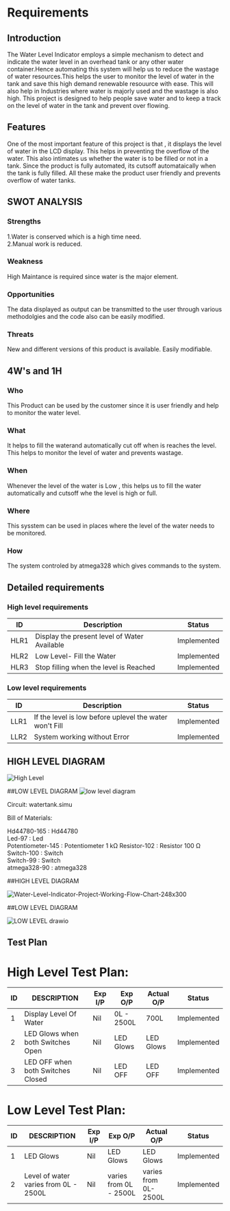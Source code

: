 # Requirements
  ## Introduction
The Water Level Indicator employs a simple mechanism to detect and indicate the water level in an overhead tank or any other water container.Hence automating this system will help us to reduce the wastage of water resources.This helps the user to monitor the level of water in the tank and save this high demand renewable resouurce with ease. 
 This will also help in Industries where water is majorly used and the wastage is also high. This project is designed to help people save water and to keep a track on the level of water in the tank and prevent over flowing.
  
  ## Features
One of the most important feature of this project is that , it displays the level of water in the LCD display. This helps in preventing the overflow of the water. This also intimates us whether the water is to be filled or not in a tank. Since the product is fully automated, its cutsoff automataically when the tank is fully filled. All these make the product user friendly and prevents overflow of water tanks.
 ## SWOT ANALYSIS
  ### Strengths
 1.Water is conserved which is a high time need. <br /> 
 2.Manual work is reduced.
   ### Weakness
High Maintance is required since water is the major element.
  ### Opportunities
The data displayed as output can be transmitted to the user through various methodolgies and the code also can be easily modified.
  ### Threats

New and different versions of this product is available. Easily modifiable.
 ## 4W's and 1H
  ### Who
This Product can be used by the customer since it is user friendly and help to monitor the water level.
  ### What

It helps to fill the waterand automatically cut off when is reaches the level. This helps to monitor the level of water and prevents wastage.
  ### When

Whenever the level of the water is Low , this helps us to fill the water automatically and cutsoff whe the level is high or full. 
  ### Where

This sysstem can be used in places where the level of the water needs to be monitored.
  ### How

The system controled by atmega328 which gives commands to the system.
 ## Detailed requirements
  ### High level requirements 

| ID | Description | Status |
| ------ | ------ | ------ |
| HLR1 | Display the present level of Water Available | Implemented |
| HLR2 | Low Level- Fill the Water | Implemented
| HLR3 | Stop filling when the level is Reached| Implemented
  
   ### Low level requirements 

| ID | Description | Status |
| ------ | ------ | ------ |
| LLR1 | If the level is low before uplevel the water won't Fill | Implemented |
| LLR2 | System working without Error|Implemented



## HIGH LEVEL DIAGRAM
![High Level](https://user-images.githubusercontent.com/94228057/144435961-c6e0b4ed-2b96-4e60-967d-38f7869fe310.png)


##LOW LEVEL DIAGRAM
![low level diagram](https://user-images.githubusercontent.com/94228057/144435758-e5ab1c1b-22b7-47f8-8cc4-497cee3e260e.png)




Circuit: watertank.simu

Bill of Materials:

Hd44780-165 : Hd44780   
Led-97 : Led   
Potentiometer-145 : Potentiometer 1 kΩ
Resistor-102 : Resistor 100 Ω
Switch-100 : Switch   
Switch-99 : Switch   
atmega328-90 : atmega328   

##HIGH LEVEL DIAGRAM

![Water-Level-Indicator-Project-Working-Flow-Chart-248x300](https://user-images.githubusercontent.com/94228057/144438717-9778ca91-94a7-4535-9e36-105e8ae2c22c.jpg)

##LOW LEVEL DIAGRAM

![LOW LEVEL drawio](https://user-images.githubusercontent.com/94228057/144438737-0a9250ba-cc79-4e4c-a0b3-803bdf9e02ea.png)


## Test Plan
# High Level Test Plan:
| ID | DESCRIPTION |Exp I/P|	Exp O/P|	Actual O/P| Status |
| ------ | ------ | ------ | ------ | ------ | ------ |
| 1 |Display Level Of Water|	Nil|	0L - 2500L|	700L	|Implemented|
|2|	LED Glows when both Switches Open|	Nil	|LED Glows	|LED Glows|	Implemented|
|3|	LED OFF when both Switches Closed|	Nil	|LED OFF|	LED OFF	|Implemented|
# Low Level Test Plan:
| ID | DESCRIPTION |Exp I/P	|Exp O/P|	Actual O/P|	 Status |
| ------ | ------ | ------ | ------ | ------ | ------ |
| 1 |LED Glows |	Nil|	LED Glows|	LED Glows|	Implemented|
|2|	Level of water varies from 0L - 2500L|	Nil|	varies from 0L - 2500L|	varies from 0L-2500L|	Implemented|

